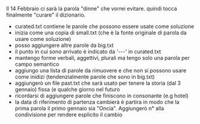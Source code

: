 Il 14 Febbraio ci sarà la parola "dinne" che vorrei evitare. quindi tocca finalmente "curare" il dizionario.

* curated.txt contiene le parole che possono essere usate come soluzione
* inizia come una copia di small.txt (che è la fonte originale di parola da usare come soluzione)
* posso aggiungere altre parole da big.txt
* il punto in cui sono arrivato è indicato da '---' in curated.txt
* mantengo forme verbali, aggettivi, plurali ma tengo solo una parola per campo semantico 
* aggiungo una lista di parole da rimuovere e che non si possono usare come inidizi (tendenzialmente parole che sono in big.txt)
* aggiungerò un file past.txt che sarà usato per tenere la storia (dal 3 gennaio) fissa (e qualche giorno nel futuro
* ricordarsi di aggiungere parole che finiscono in consonante (e.g hotel)
* la data di riferimento di partenza cambierà è partira in modo che la prima parola il primo gennaio sia "Oncia". Aggiungerò n° alla condivisione per rendere esplicito il cambio 